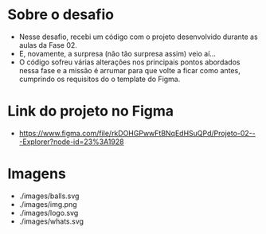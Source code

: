 # Sobre o desafio
- Nesse desafio, recebi um código com o projeto desenvolvido durante as aulas da Fase 02.
- E, novamente, a surpresa (não tão surpresa assim) veio aí... 
- O código sofreu várias alterações nos principais pontos abordados nessa fase e a missão é arrumar para que volte a ficar como antes, cumprindo os requisitos do o template do Figma.

# Link do projeto no Figma
- https://www.figma.com/file/rkDOHGPwwFtBNqEdHSuQPd/Projeto-02---Explorer?node-id=23%3A1928

# Imagens
- ./images/balls.svg
- ./images/img.png
- ./images/logo.svg
- ./images/whats.svg